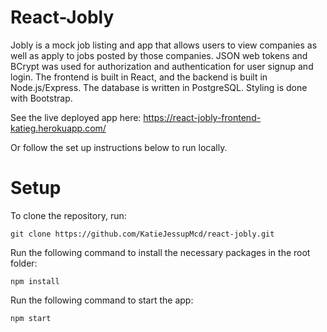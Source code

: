 # React-Jobly

Jobly is a mock job listing and app that allows users to view companies as well as apply to jobs posted by those companies. JSON web tokens and BCrypt was used for authorization and authentication for user signup and login. The frontend is built in React, and the backend is built in Node.js/Express. The database is written in PostgreSQL. Styling is done with Bootstrap. 

See the live deployed app here: https://react-jobly-frontend-katieg.herokuapp.com/

Or follow the set up instructions below to run locally. 

# Setup

To clone the repository, run: 

```
git clone https://github.com/KatieJessupMcd/react-jobly.git
```

Run the following command to install the necessary packages in the root folder: 

```
npm install
```

Run the following command to start the app: 

```
npm start
```
